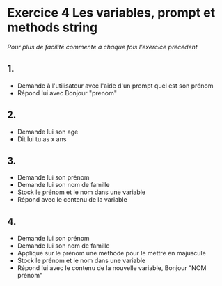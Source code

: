 # Exercice 4 Les variables, prompt et methods string
*Pour plus de facilité commente à chaque fois l'exercice précédent*

## 1.
- Demande à l'utilisateur avec l'aide d'un prompt quel est son prénom
- Répond lui avec Bonjour "prenom"

## 2.
- Demande lui son age
- Dit lui tu as x ans


## 3. 
- Demande lui son prénom
- Demande lui son nom de famille
- Stock le prénom et le nom dans une variable
- Répond avec le contenu de la variable

## 4.
- Demande lui son prénom
- Demande lui son nom de famille
- Applique sur le prénom une methode pour le mettre en majuscule
- Stock le prénom et le nom dans une variable
- Répond lui avec le contenu de la nouvelle variable, Bonjour "NOM prénom" 
